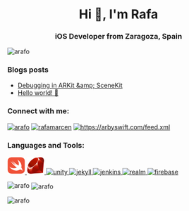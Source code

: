 <h1 align="center">Hi 👋, I'm Rafa</h1>
<h3 align="center">iOS Developer from Zaragoza, Spain</h3>

<p align="left"> <img src="https://komarev.com/ghpvc/?username=arafo&label=Profile%20views&color=0e75b6&style=flat" alt="arafo" /> </p>

### Blogs posts
<!-- BLOG-POST-LIST:START -->
- [Debugging in ARKit &amp;amp; SceneKit](https://arbyswift.com/2022/01/12/debugging-in-arkit)
- [Hello world! 👋](https://arbyswift.com/2021/12/27/hello-world)
<!-- BLOG-POST-LIST:END -->

<h3 align="left">Connect with me:</h3>
<p align="left">
<a href="https://twitter.com/arafo" target="blank"><img align="center" src="https://raw.githubusercontent.com/rahuldkjain/github-profile-readme-generator/master/src/images/icons/Social/twitter.svg" alt="arafo" height="30" width="40" /></a>
<a href="https://linkedin.com/in/rafamarcen" target="blank"><img align="center" src="https://raw.githubusercontent.com/rahuldkjain/github-profile-readme-generator/master/src/images/icons/Social/linked-in-alt.svg" alt="rafamarcen" height="30" width="40" /></a>
<a href="https://arbyswift.com/feed.xml" target="blank"><img align="center" src="https://raw.githubusercontent.com/rahuldkjain/github-profile-readme-generator/master/src/images/icons/Social/rss.svg" alt="https://arbyswift.com/feed.xml" height="30" width="40" /></a>
</p>

<h3 align="left">Languages and Tools:</h3>
<p align="left"> <a href="https://developer.apple.com/swift/" target="_blank" rel="noreferrer"> <img src="https://raw.githubusercontent.com/devicons/devicon/master/icons/swift/swift-original.svg" alt="swift" width="40" height="40"/> </a>  <a href="https://www.ruby-lang.org/en/" target="_blank" rel="noreferrer"> <img src="https://raw.githubusercontent.com/devicons/devicon/master/icons/ruby/ruby-original.svg" alt="ruby" width="40" height="40"/> <a href="https://unity.com/" target="_blank" rel="noreferrer"> <img src="https://www.vectorlogo.zone/logos/unity3d/unity3d-icon.svg" alt="unity" width="40" height="40"/> </a> <a href="https://jekyllrb.com/" target="_blank" rel="noreferrer"> <img src="https://www.vectorlogo.zone/logos/jekyllrb/jekyllrb-icon.svg" alt="jekyll" width="40" height="40"/> </a> <a href="https://www.jenkins.io" target="_blank" rel="noreferrer"> <img src="https://www.vectorlogo.zone/logos/jenkins/jenkins-icon.svg" alt="jenkins" width="40" height="40"/> </a> <a href="https://realm.io/" target="_blank" rel="noreferrer"> <img src="https://raw.githubusercontent.com/bestofjs/bestofjs-webui/8665e8c267a0215f3159df28b33c365198101df5/public/logos/realm.svg" alt="realm" width="40" height="40"/> </a> <a href="https://firebase.google.com/" target="_blank" rel="noreferrer"> <img src="https://www.vectorlogo.zone/logos/firebase/firebase-icon.svg" alt="firebase" width="40" height="40"/> </a> </p>

<p><img align="left" src="https://github-readme-stats.vercel.app/api/top-langs?username=arafo&show_icons=true&locale=en&layout=compact" alt="arafo" /></p>

<p>&nbsp;<img align="center" src="https://github-readme-stats.vercel.app/api?username=arafo&show_icons=true&locale=en" alt="arafo" /></p>

<p><img align="center" src="https://github-readme-streak-stats.herokuapp.com/?user=arafo&" alt="arafo" /></p>

